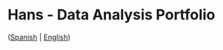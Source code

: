 # Hans - Data Analysis Portfolio 
([Spanish](https://github.com/HansAllTech/Hans_Data_Analysis_Portfolio/blob/main/Proyectos.md#tabla-de-contenido-es--en) | [English](https://github.com/HansAllTech/Hans_Data_Analysis_Portfolio/blob/main/Projects.md#table-of-content-es--en))                                                         
                                                                                                                                                                            
                                                                                              
                                                                                                                          
                                                                                                    
                                                                                  
                                                            
                                                                                     
                              
                 
             
       
       
  

